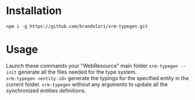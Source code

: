 # Installation
`npm i -g https://github.com/brandolori/xrm-typegen.git`

# Usage
Launch these commands your "WebResource" main folder
`xrm-typegen --init` generate all the files needed for the type system.   
`xrm-typegen <entity-id>` generate the typings for the specified entity in the current folder.
`xrm-typegen` without any arguments to update all the synchronized entities definitions.
